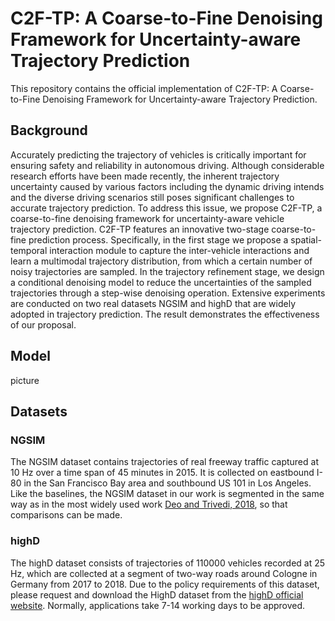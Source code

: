 # C2F-TP: A Coarse-to-Fine Denoising Framework for Uncertainty-aware Trajectory Prediction
This repository contains the official implementation of C2F-TP: A Coarse-to-Fine Denoising Framework for Uncertainty-aware Trajectory Prediction.
## Background
Accurately predicting the trajectory of vehicles is critically important for ensuring safety and reliability in autonomous driving. Although considerable research efforts have been made recently, the inherent trajectory uncertainty caused by various factors including the dynamic driving intends and the diverse driving scenarios still poses significant challenges to accurate trajectory prediction. To address this issue, we propose C2F-TP, a coarse-to-fine denoising framework for uncertainty-aware vehicle trajectory prediction. C2F-TP features an innovative two-stage coarse-to-fine prediction process. Specifically, in the first stage we propose a spatial-temporal interaction module to capture the inter-vehicle interactions and learn a multimodal trajectory distribution, from which a certain number of noisy trajectories are sampled. In the trajectory refinement stage, we design a conditional denoising model to reduce the uncertainties of the sampled trajectories through a step-wise denoising operation. Extensive experiments are conducted on two real datasets NGSIM and highD that are widely adopted in trajectory prediction. The result demonstrates the effectiveness of our proposal. 
## Model
picture
## Datasets
### NGSIM
The NGSIM dataset contains trajectories of real freeway traffic captured at 10 Hz over a time span of 45 minutes in 2015. It is collected on eastbound I-80 in the San Francisco Bay area and southbound US 101 in Los Angeles. Like the baselines, the NGSIM dataset in our work is segmented in the same way as in the most widely used work [Deo and Trivedi, 2018](https://github.com/nachiket92/conv-social-pooling), so that comparisons can be made.
### highD
The highD dataset consists of trajectories of 110000 vehicles recorded at 25 Hz, which are collected at a segment of two-way roads around Cologne in Germany from 2017 to 2018. Due to the policy requirements of this dataset, please request and download the HighD dataset from the [highD official website](https://www.highd-dataset.com/). Normally, applications take 7-14 working days to be approved.
